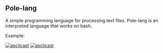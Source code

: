 ## Pole-lang

A simple programming language for processing text files. Pole-lang is an interpreted language that works on bash.

Example:

[![asciicast](https://asciinema.org/a/10.png)](https://asciinema.org/a/VciwgjOy2eOjmYz6NNIlJmw0i)
[![asciicast](https://asciinema.org/a/7.png)](https://asciinema.org/a/z84er0JJph9zfsiJfU8BBkOoi)
